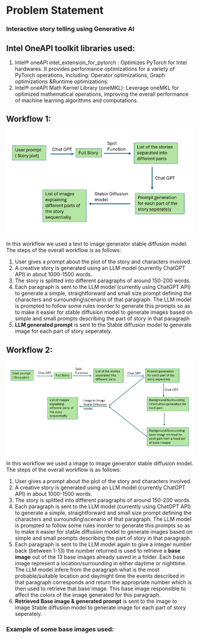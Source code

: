 # Problem Statement

### Interactive story telling using Generative AI

## Intel OneAPI toolkit libraries used:
1. Intel® oneAPI intel_extension_for_pytorch : Optimizes PyTorch for Intel hardwares. It provides performance optimizations for a variety of PyTorch operations, including:
Operator optimizations, Graph optimizations &Runtime optimizations:
2. Intel® oneAPI Math Kernel Library (oneMKL): Leverage oneMKL for optimized mathematical operations, improving the overall performance of machine learning algorithms and computations.

## Workflow 1:
![Workflow 1](https://github.com/eklavyaK/GenAI_Hackathon/blob/master/images/SimpleStoryGenerator.png)

In this workflow we used a text to image generator stable diffusion model. 
The steps of the overall workflow is as follows:
1. User gives a prompt about the plot of the story and characters involved.
2. A creative story is generated using an LLM model (currently ChatGPT API) in about 1000-1500 words.
3. The story is splitted into different paragraphs of around 150-200 words.
4. Each paragraph is sent to the LLM model (currently using ChatGPT API) to generate a simple, straightforward and small size prompt defining the characters and surrounding\scenario of that paragraph.
   The LLM model is prompted to follow some rules inorder to generate this prompts so as to make it easier for stable diffusion model to generate images based on simple and small prompts describing the part of         story in that paragraph
5. **LLM generated prompt** is sent to the Stable diffusion model to generate image for each part of story seperately.

## Workflow 2:
![Workflow 2](https://github.com/eklavyaK/GenAI_Hackathon/blob/master/images/CoherentStoryGenerator.png)

In this workflow we used a image to image generator stable diffusion model. 
The steps of the overall workflow is as follows:
1. User gives a prompt about the plot of the story and characters involved.
2. A creative story is generated using an LLM model (currently ChatGPT API) in about 1000-1500 words.
3. The story is splitted into different paragraphs of around 150-200 words.
4. Each paragraph is sent to the LLM model (currently using ChatGPT API) to generate a simple, straightforward and small size prompt defining the characters and surrounding\scenario of that paragraph. The LLM model is prompted to follow some rules inorder to generate this prompts so as to make it easier for stable diffusion model to generate images based on simple and small prompts describing the part of story in that paragraph.
5. Each paragraph is sent to the LLM model again to give a integer number back (between 1-13) the number returned is used to retrieve a **base image** out of the 13 base images already saved in a folder. Each base image represent a location/surrounding in either daytime or nighttime. The LLM model infere from the paragraph what is the most probable/suitable location and day/night time the events described in that paragraph corresponds and return the appropriate number which is then used to retrieve that base image. This base image responsible to affect the colors of the image generated for this paragraph.
6. **Retrieved Base image & generated prompt** is sent to the image to image Stable diffusion model to generate image for each part of story seperately.

### Example of some base images used:

